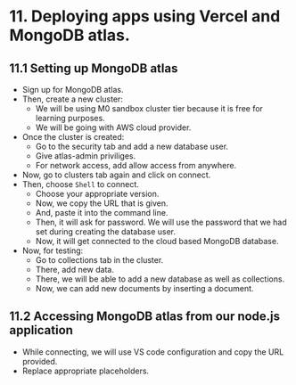 # 11. Deploying apps using Vercel and MongoDB atlas.

## 11.1 Setting up MongoDB atlas
- Sign up for MongoDB atlas.
- Then, create a new cluster:
  - We will be using M0 sandbox cluster tier because it is free for learning purposes.
  - We will be going with AWS cloud provider.
- Once the cluster is created:
  - Go to the security tab and add a new database user.
  - Give atlas-admin priviliges.
  - For network access, add allow access from anywhere.
- Now, go to clusters tab again and click on connect.
- Then, choose `Shell` to connect.
  - Choose your appropriate version.
  - Now, we copy the URL that is given.
  - And, paste it into the command line.
  - Then, it will ask for password. We will use the password that we had set during creating the database user.
  - Now, it will get connected to the cloud based MongoDB database.
- Now, for testing:
  - Go to collections tab in the cluster.
  - There, add new data.
  - There, we will be able to add a new database as well as collections.
  - Now, we can add new documents by inserting a document.

## 11.2 Accessing MongoDB atlas from our node.js application
- While connecting, we will use VS code configuration and copy the URL provided.
- Replace appropriate placeholders.